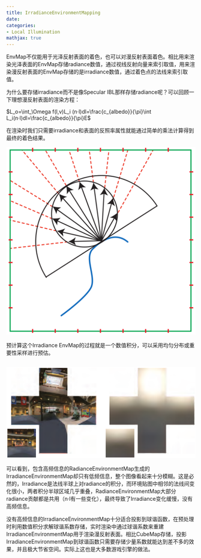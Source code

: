 ```yaml
---
title: IrradianceEnvironmentMapping
date: 
categories:
- Local Illumination
mathjax: true
---
```


EnvMap不仅能用于光泽反射表面的着色，也可以对漫反射表面着色。相比用来渲染光泽表面的EnvMap存储radiance数值，通过视线反射向量来索引取值，用来渲染漫反射表面的EnvMap存储的是irradiance数值，通过着色点的法线来索引取值。

为什么要存储irradiance而不是像Specular IBL那样存储radiance呢？可以回顾一下理想漫反射表面的渲染方程：

$L_o=\int_\Omega f(l,v)L_i (n·l)dl=\frac{c_{albedo}}{\pi}\int L_i(n·l)dl=\frac{c_{albedo}}{\pi}E$

在渲染时我们只需要irradiance和表面的反照率属性就能通过简单的乘法计算得到最终的着色结果。

![calculate](IrradianceEnvironmentMapping/CalculateIrradianceEnvMap.png)

预计算这个Irradiance EnvMap的过程就是一个数值积分，可以采用均匀分布或重要性采样进行预估。

```CG

```

![irEnvMap](IrradianceEnvironmentMapping/IrradianceEnvMap.png)

可以看到，包含高频信息的RadianceEnvironmentMap生成的IrradianceEnvironmentMap却只有低频信息，整个图像看起来十分模糊。这是必然的，Irradiance是法线半球上对radiance的积分，而环境贴图中相邻的法线间变化很小，两者积分半球区域几乎重叠，RadianceEnvironmentMap大部分radiance贡献都是共用（n·l有一些变化），最终导致了Irradiance变化缓慢，没有高频信息。

没有高频信息的IrradianceEnvironmentMap十分适合投影到球谐函数，在预处理时利用数值积分求解球谐系数存储，实时渲染中通过球谐系数来重建IrradianceEnvironmentMap用于渲染漫反射表面。相比CubeMap存储，投影IrradianceEnvironmentMap到球谐函数只需要存储少量系数就能达到差不多的效果，并且极大节省空间。实际上这也是大多数游戏引擎的做法。


